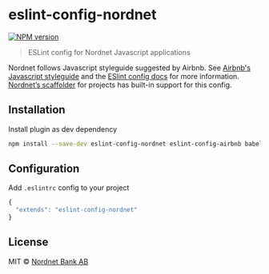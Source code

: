 # eslint-config-nordnet

[![NPM version][npm-image]][npm-url]

> ESLint config for Nordnet Javascript applications

Nordnet follows Javascript styleguide suggested by Airbnb. See [Airbnb's Javascript styleguide][airbnb-styleguide] and the [ESlint config docs][eslint-config-docs] for more information. [Nordnet’s scaffolder][gnem] for projects has built-in support for this config.

[airbnb-styleguide]: https://github.com/airbnb/javascript
[eslint-config-docs]: http://eslint.org/docs/user-guide/configuring#extending-configuration-files
[gnem]: https://github.com/nordnet/generator-nordnet-es-module

## Installation

Install plugin as dev dependency

```bash
npm install --save-dev eslint-config-nordnet eslint-config-airbnb babel-eslint eslint-plugin-react
```

## Configuration

Add `.eslintrc` config to your project

```js
{
  "extends": "eslint-config-nordnet"
}
```

## License

MIT © [Nordnet Bank AB](https://www.nordnet.se/)

[npm-url]: https://npmjs.org/package/eslint-config-nordnet
[npm-image]: https://img.shields.io/npm/v/eslint-config-nordnet.svg?style=flat-square
